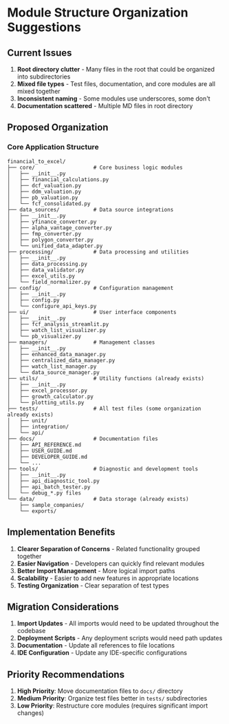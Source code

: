 # Module Structure Organization Suggestions

## Current Issues
1. **Root directory clutter** - Many files in the root that could be organized into subdirectories
2. **Mixed file types** - Test files, documentation, and core modules are all mixed together
3. **Inconsistent naming** - Some modules use underscores, some don't
4. **Documentation scattered** - Multiple MD files in root directory

## Proposed Organization

### Core Application Structure
```
financial_to_excel/
├── core/                   # Core business logic modules
│   ├── __init__.py
│   ├── financial_calculations.py
│   ├── dcf_valuation.py
│   ├── ddm_valuation.py
│   ├── pb_valuation.py
│   └── fcf_consolidated.py
├── data_sources/           # Data source integrations
│   ├── __init__.py
│   ├── yfinance_converter.py
│   ├── alpha_vantage_converter.py
│   ├── fmp_converter.py
│   ├── polygon_converter.py
│   └── unified_data_adapter.py
├── processing/             # Data processing and utilities
│   ├── __init__.py
│   ├── data_processing.py
│   ├── data_validator.py
│   ├── excel_utils.py
│   └── field_normalizer.py
├── config/                 # Configuration management
│   ├── __init__.py
│   ├── config.py
│   └── configure_api_keys.py
├── ui/                     # User interface components
│   ├── __init__.py
│   ├── fcf_analysis_streamlit.py
│   ├── watch_list_visualizer.py
│   └── pb_visualizer.py
├── managers/               # Management classes
│   ├── __init__.py
│   ├── enhanced_data_manager.py
│   ├── centralized_data_manager.py
│   ├── watch_list_manager.py
│   └── data_source_manager.py
├── utils/                  # Utility functions (already exists)
│   ├── __init__.py
│   ├── excel_processor.py
│   ├── growth_calculator.py
│   └── plotting_utils.py
├── tests/                  # All test files (some organization already exists)
│   ├── unit/
│   ├── integration/
│   └── api/
├── docs/                   # Documentation files
│   ├── API_REFERENCE.md
│   ├── USER_GUIDE.md
│   ├── DEVELOPER_GUIDE.md
│   └── ...
├── tools/                  # Diagnostic and development tools
│   ├── __init__.py
│   ├── api_diagnostic_tool.py
│   ├── api_batch_tester.py
│   └── debug_*.py files
└── data/                   # Data storage (already exists)
    ├── sample_companies/
    └── exports/
```

## Implementation Benefits

1. **Clearer Separation of Concerns** - Related functionality grouped together
2. **Easier Navigation** - Developers can quickly find relevant modules
3. **Better Import Management** - More logical import paths
4. **Scalability** - Easier to add new features in appropriate locations
5. **Testing Organization** - Clear separation of test types

## Migration Considerations

1. **Import Updates** - All imports would need to be updated throughout the codebase
2. **Deployment Scripts** - Any deployment scripts would need path updates
3. **Documentation** - Update all references to file locations
4. **IDE Configuration** - Update any IDE-specific configurations

## Priority Recommendations

1. **High Priority**: Move documentation files to `docs/` directory
2. **Medium Priority**: Organize test files better in `tests/` subdirectories
3. **Low Priority**: Restructure core modules (requires significant import changes)